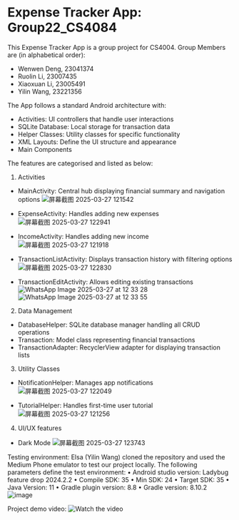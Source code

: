# Expense Tracker App: Group22_CS4084
This Expense Tracker App is a group project for CS4004. Group Members are (in alphabetical order):
- Wenwen Deng, 23041374 
- Ruolin Li, 23007435
- Xiaoxuan Li, 23005491
- Yilin Wang, 23221356

The App follows a standard Android architecture with:
- Activities: UI controllers that handle user interactions
- SQLite Database: Local storage for transaction data
- Helper Classes: Utility classes for specific functionality
- XML Layouts: Define the UI structure and appearance
- Main Components

The features are categorised and listed as below:
1. Activities
- MainActivity: Central hub displaying financial summary and navigation options
  ![屏幕截图 2025-03-27 121542](https://github.com/user-attachments/assets/307f6c3a-a30f-4cdc-9edb-fd4d7302b252)

- ExpenseActivity: Handles adding new expenses
  ![屏幕截图 2025-03-27 122941](https://github.com/user-attachments/assets/2c638a5f-952e-4a59-a3b1-b383c5f816d0)

- IncomeActivity: Handles adding new income
  ![屏幕截图 2025-03-27 121918](https://github.com/user-attachments/assets/f565dd01-223d-4811-af02-5b3caaa320aa)

- TransactionListActivity: Displays transaction history with filtering options
  ![屏幕截图 2025-03-27 122830](https://github.com/user-attachments/assets/af7361be-e394-40fa-ac0a-0cc53f52e434)

- TransactionEditActivity: Allows editing existing transactions
  ![WhatsApp Image 2025-03-27 at 12 33 28](https://github.com/user-attachments/assets/d5193fa4-3c17-49c5-8c8f-7aa748ed4083)
  ![WhatsApp Image 2025-03-27 at 12 33 55](https://github.com/user-attachments/assets/ba67326e-ce06-474f-98b1-e593ae06d132)

2. Data Management
- DatabaseHelper: SQLite database manager handling all CRUD operations
- Transaction: Model class representing financial transactions
- TransactionAdapter: RecyclerView adapter for displaying transaction lists
  
3. Utility Classes
- NotificationHelper: Manages app notifications
  ![屏幕截图 2025-03-27 122049](https://github.com/user-attachments/assets/ff9c1beb-43e4-42dd-9e8d-27d5bebc9cd8)

- TutorialHelper: Handles first-time user tutorial
  ![屏幕截图 2025-03-27 121256](https://github.com/user-attachments/assets/511ba2d6-763f-41c6-858b-6d798e11edf6)
4. UI/UX features
- Dark Mode
  ![屏幕截图 2025-03-27 123743](https://github.com/user-attachments/assets/1ce9665b-081e-47bf-8ecd-5e26db52309d)

Testing environment: Elsa (Yilin Wang) cloned the repository and used the Medium Phone emulator to test our project locally. 
The following parameters define the test environment:
• Android studio version: Ladybug feature drop 2024.2.2
• Compile SDK: 35
• Min SDK: 24
• Target SDK: 35
• Java Version: 11
• Gradle plugin version: 8.8
• Gradle version: 8.10.2
![image](https://github.com/user-attachments/assets/973aa60f-56d2-4b2c-8139-9c1347772580)

Project demo video:
![Watch the video](https://github.com/user-attachments/assets/9990d0dd-7ef5-4198-9522-07a09c92131d)


